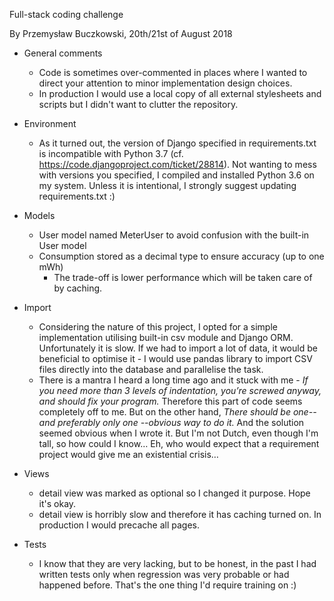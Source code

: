 Full-stack coding challenge

By Przemysław Buczkowski, 20th/21st of August 2018

* General comments
    * Code is sometimes over-commented in places where I wanted to direct your attention to minor implementation design choices.
    * In production I would use a local copy of all external stylesheets and scripts but I didn't want to clutter the repository.

* Environment
    * As it turned out, the version of Django specified in requirements.txt is incompatible with Python 3.7 (cf. https://code.djangoproject.com/ticket/28814).
    Not wanting to mess with versions you specified, I compiled and installed Python 3.6 on my system.
    Unless it is intentional, I strongly suggest updating requirements.txt :)

* Models
    * User model named MeterUser to avoid confusion with the built-in User model
    * Consumption stored as a decimal type to ensure accuracy (up to one mWh)
        * The trade-off is lower performance which will be taken care of by caching.

* Import
    * Considering the nature of this project, I opted for a simple implementation utilising
    built-in csv module and Django ORM. Unfortunately it is slow. If we had to import a lot of data, it would be beneficial
    to optimise it - I would use pandas library to import CSV files directly into the database and parallelise the task.
    * There is a mantra I heard a long time ago and it stuck with me -
     *If you need more than 3 levels of indentation, you’re screwed anyway, and should fix your program.*
     Therefore this part of code seems completely off to me. But on the other hand,
     *There should be one-- and preferably only one --obvious way to do it.*
     And the solution seemed obvious when I wrote it. But I'm not Dutch, even though I'm tall, so how could I know… Eh, who would expect that a requirement project would give me an
     existential crisis…

* Views
    * detail view was marked as optional so I changed it purpose. Hope it's okay.
    * detail view is horribly slow and therefore it has caching turned on. In production I would precache all pages.
    
* Tests
    * I know that they are very lacking, but to be honest, in the past I had written tests only when regression was
      very probable or had happened before. That's the one thing I'd require training on :)
      